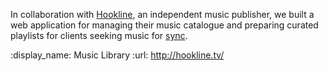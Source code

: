In collaboration with [Hookline][], an independent music publisher, we built a web application for managing their music catalogue and preparing curated playlists for clients seeking music for [sync][].

[Hookline]: http://hookline.tv/
[sync]: https://en.wikipedia.org/wiki/Synchronization_rights

:display_name: Music Library
:url: http://hookline.tv/
